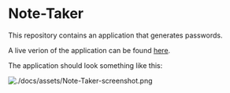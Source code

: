 # Note-Taker

This repository contains an application that generates passwords.

A live verion of the application can be found [here](https://warm-thicket-35521-50b83e044954.herokuapp.com/).

The application should look something like this:

![./docs/assets/Note-Taker-screenshot.png](./docs/assets/Note-Taker-screenshot.png) 